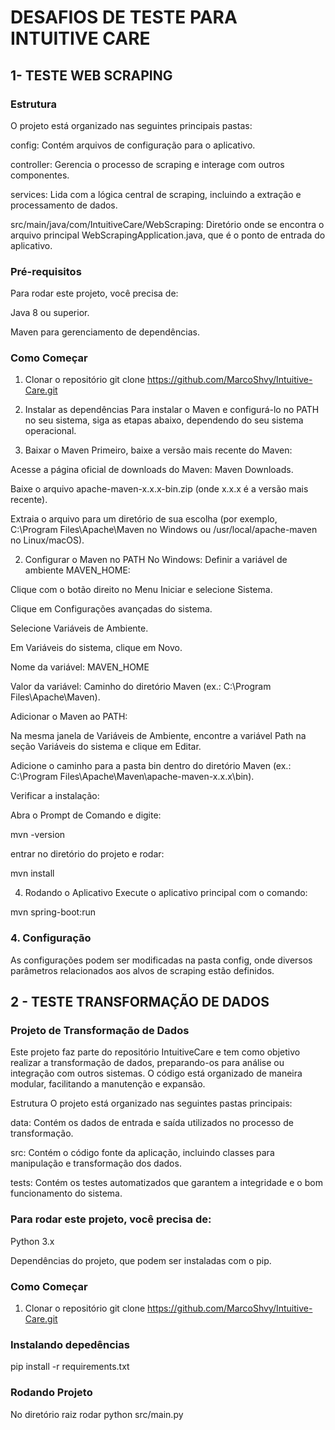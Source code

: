 # DESAFIOS DE TESTE PARA INTUITIVE CARE


## 1- TESTE WEB SCRAPING

### Estrutura
O projeto está organizado nas seguintes principais pastas:

config: Contém arquivos de configuração para o aplicativo.

controller: Gerencia o processo de scraping e interage com outros componentes.

services: Lida com a lógica central de scraping, incluindo a extração e processamento de dados.

src/main/java/com/IntuitiveCare/WebScraping: Diretório onde se encontra o arquivo principal WebScrapingApplication.java, que é o ponto de entrada do aplicativo.

### Pré-requisitos
Para rodar este projeto, você precisa de:

Java 8 ou superior.

Maven para gerenciamento de dependências.

### Como Começar
1. Clonar o repositório
git clone https://github.com/MarcoShvy/Intuitive-Care.git

2. Instalar as dependências
Para instalar o Maven e configurá-lo no PATH no seu sistema, siga as etapas abaixo, dependendo do seu sistema operacional.

1. Baixar o Maven
Primeiro, baixe a versão mais recente do Maven:

Acesse a página oficial de downloads do Maven: Maven Downloads.

Baixe o arquivo apache-maven-x.x.x-bin.zip (onde x.x.x é a versão mais recente).

Extraia o arquivo para um diretório de sua escolha (por exemplo, C:\Program Files\Apache\Maven no Windows ou /usr/local/apache-maven no Linux/macOS).

2. Configurar o Maven no PATH
No Windows:
Definir a variável de ambiente MAVEN_HOME:

Clique com o botão direito no Menu Iniciar e selecione Sistema.

Clique em Configurações avançadas do sistema.

Selecione Variáveis de Ambiente.

Em Variáveis do sistema, clique em Novo.

Nome da variável: MAVEN_HOME

Valor da variável: Caminho do diretório Maven (ex.: C:\Program Files\Apache\Maven).

Adicionar o Maven ao PATH:

Na mesma janela de Variáveis de Ambiente, encontre a variável Path na seção Variáveis do sistema e clique em Editar.

Adicione o caminho para a pasta bin dentro do diretório Maven (ex.: C:\Program Files\Apache\Maven\apache-maven-x.x.x\bin).

Verificar a instalação:

Abra o Prompt de Comando e digite:

mvn -version

entrar no diretório do projeto e rodar:

mvn install

4. Rodando o Aplicativo
Execute o aplicativo principal com o comando:

mvn spring-boot:run
### 4. Configuração
As configurações podem ser modificadas na pasta config, onde diversos parâmetros relacionados aos alvos de scraping estão definidos.

## 2 - TESTE TRANSFORMAÇÃO DE DADOS

### Projeto de Transformação de Dados
Este projeto faz parte do repositório IntuitiveCare e tem como objetivo realizar a transformação de dados, preparando-os para análise ou integração com outros sistemas. O código está organizado de maneira modular, facilitando a manutenção e expansão.

Estrutura
O projeto está organizado nas seguintes pastas principais:

data: Contém os dados de entrada e saída utilizados no processo de transformação.

src: Contém o código fonte da aplicação, incluindo classes para manipulação e transformação dos dados.

tests: Contém os testes automatizados que garantem a integridade e o bom funcionamento do sistema.

### Para rodar este projeto, você precisa de:

Python 3.x

Dependências do projeto, que podem ser instaladas com o pip.


### Como Começar
1. Clonar o repositório
git clone https://github.com/MarcoShvy/Intuitive-Care.git

### Instalando depedências

pip install -r requirements.txt


### Rodando Projeto

No diretório raiz rodar python src/main.py
